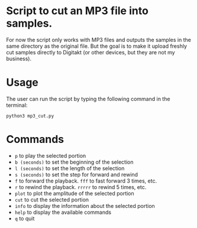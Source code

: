 # Script to cut an MP3  file into samples.

For now the script only works with MP3 files and outputs the samples in the same directory as the original file.
But the goal is to make it upload freshly cut samples directly to Digitakt (or other devices, but they are not my business).

# Usage
The user can run the script by typing the following command in the terminal:
```
python3 mp3_cut.py
```

# Commands
* `p` to play the selected portion
* `b (seconds)` to set the beginning of the selection
* `l (seconds)` to set the length of the selection
* `s (seconds)` to set the step for forward and rewind
* `f` to forward the playback. `fff` to fast forward 3 times, etc.
* `r` to rewind the playback. `rrrrr` to rewind 5 times, etc.
* `plot` to plot the amplitude of the selected portion
* `cut` to cut the selected portion
* `info` to display the information about the selected portion
* `help` to display the available commands
* `q` to quit